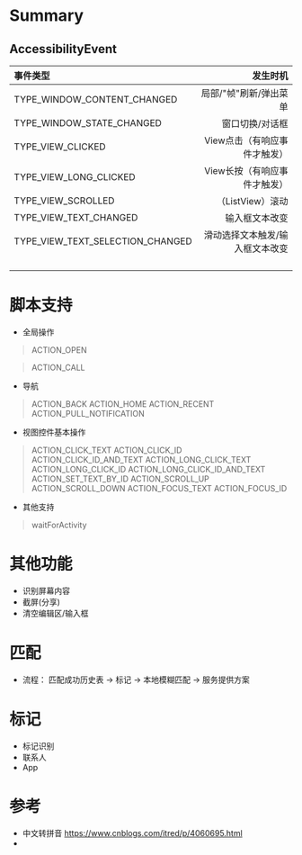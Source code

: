 # Summary
## AccessibilityEvent

|  事件类型  |  发生时机  |
|:-------------------------|--------:|
| TYPE_WINDOW_CONTENT_CHANGED  | 局部/"帧"刷新/弹出菜单 |
| TYPE_WINDOW_STATE_CHANGED  | 窗口切换/对话框 |
| TYPE_VIEW_CLICKED | View点击（有响应事件才触发） |
| TYPE_VIEW_LONG_CLICKED | View长按（有响应事件才触发） |
| TYPE_VIEW_SCROLLED | （ListView）滚动 |
| TYPE_VIEW_TEXT_CHANGED | 输入框文本改变 |
| TYPE_VIEW_TEXT_SELECTION_CHANGED | 滑动选择文本触发/输入框文本改变 |
|  |  |
|  |  |
|  |  |
|  |  |
# 脚本支持
- 全局操作

> ACTION_OPEN 

> ACTION_CALL 

- 导航

> ACTION_BACK 
> ACTION_HOME 
> ACTION_RECENT
> ACTION_PULL_NOTIFICATION 

 
- 视图控件基本操作

> ACTION_CLICK_TEXT 
> ACTION_CLICK_ID 
> ACTION_CLICK_ID_AND_TEXT 
> ACTION_LONG_CLICK_TEXT 
> ACTION_LONG_CLICK_ID 
> ACTION_LONG_CLICK_ID_AND_TEXT 
> ACTION_SET_TEXT_BY_ID 
> ACTION_SCROLL_UP 
> ACTION_SCROLL_DOWN 
> ACTION_FOCUS_TEXT 
> ACTION_FOCUS_ID 

- 其他支持
> waitForActivity 
# 其他功能

- 识别屏幕内容
- 截屏(分享)
- 清空编辑区/输入框

# 匹配

- 流程： 匹配成功历史表 -> 标记 -> 本地模糊匹配 -> 服务提供方案
 
 # 标记

 - 标记识别
 - 联系人
 - App

# 参考

- 中文转拼音 https://www.cnblogs.com/itred/p/4060695.html
- 

# 